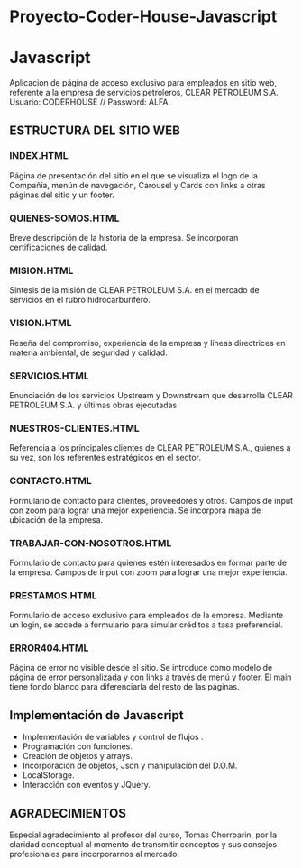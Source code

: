 
# Proyecto-Coder-House-Javascript
<div>
 <h1> Javascript </h1> 
   <p> Aplicacion de página de acceso exclusivo para empleados en sitio web, referente a la empresa de servicios petroleros, CLEAR PETROLEUM S.A.
       Usuario: CODERHOUSE // Password: ALFA</p>
  </div>
<div>
   <h2> ESTRUCTURA DEL SITIO WEB </h2>
     <h3> INDEX.HTML </h3>
       <p> Página de presentación del sitio en el que se visualiza el logo de la Compañía, menún de navegación, Carousel y Cards con links a otras páginas
           del sitio y un footer. </p>
     <h3> QUIENES-SOMOS.HTML </h3>
       <p> Breve descripción de la historia de la empresa. Se incorporan certificaciones de calidad. </p>
     <h3> MISION.HTML </h3>
       <p> Síntesis de la misión de CLEAR PETROLEUM S.A. en el mercado de servicios en el rubro hidrocarburífero. </p>
     <h3> VISION.HTML</h3>
       <p> Reseña del compromiso, experiencia de la empresa y líneas directrices en materia ambiental, de seguridad y calidad. </p>
     <h3> SERVICIOS.HTML</h3>
       <p> Enunciación de los servicios Upstream y Downstream que desarrolla CLEAR PETROLEUM S.A. y últimas obras ejecutadas. </p>
     <h3> NUESTROS-CLIENTES.HTML </h3>
       <p> Referencia a los príncipales clientes de CLEAR PETROLEUM S.A., quienes a su vez, son los referentes estratégicos en el sector. </p>
     <h3> CONTACTO.HTML </h3>
       <p> Formulario de contacto para clientes, proveedores y otros. Campos de input con zoom para lograr una mejor experiencia. Se incorpora mapa de ubicación 
           de la empresa. </p>
     <h3> TRABAJAR-CON-NOSOTROS.HTML </h3>
      <p> Formulario de contacto para quienes estén interesados en formar parte de la empresa. Campos de input con zoom para lograr una mejor experiencia. </p>      
     <h3> PRESTAMOS.HTML </h3>
       <p> Formulario de acceso exclusivo para empleados de la empresa. Mediante un login, se accede a formulario para simular créditos a tasa preferencial. </p> 
     <h3> ERROR404.HTML </h3>
       <p> Página de error no visible desde el sitio. Se introduce como modelo de página de error personalizada y con links a través de menú y footer. El main tiene 
       fondo blanco para diferenciarla del resto de las páginas.</p>
      
     

  <h2> Implementación de Javascript </h2>
  <ul>
    <li> Implementación de variables y control de flujos .</li>
    <li> Programación con funciones. </li>
    <li> Creación de objetos y arrays. </li>
    <li> Incorporación de objetos, Json y manipulacíón del D.O.M. </li>
    <li> LocalStorage.  </li>
    <li> Interacción con eventos y JQuery.  </li>
    
  </ul>
 </div>
     
<div>
  <h2> AGRADECIMIENTOS</h2>
     <p> Especial agradecimiento al profesor del curso, Tomas Chorroarin, por la claridad conceptual al momento de transmitir conceptos y sus consejos
     profesionales para incorporarnos al mercado. 
         </p>
    </div>
